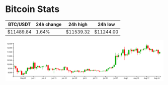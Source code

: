 # Bitcoin Stats

BTC/USDT|24h change|24h high|24h low|
|---|---|---|---|
|$11489.84|1.64%|$11539.32|$11244.00|

<img src="./chart.svg">
